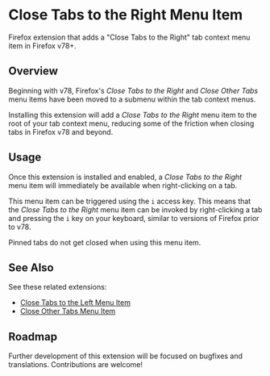 # Close Tabs to the Right Menu Item
Firefox extension that adds a "Close Tabs to the Right" tab context menu item in Firefox v78+.

## Overview
Beginning with v78, Firefox's _Close Tabs to the Right_ and _Close Other Tabs_ menu items have been moved to a submenu within the tab context menus.

Installing this extension will add a _Close Tabs to the Right_ menu item to the root of your tab context menu, reducing some of the friction when closing tabs in Firefox v78 and beyond.

## Usage
Once this extension is installed and enabled, a _Close Tabs to the Right_ menu item will immediately be available when right-clicking on a tab.

This menu item can be triggered using the `i` access key. This means that the _Close Tabs to the Right_ menu item can be invoked by right-clicking a tab and pressing the `i` key on your keyboard, similar to versions of Firefox prior to v78.

Pinned tabs do not get closed when using this menu item.

## See Also
See these related extensions:

- [Close Tabs to the Left Menu Item](https://github.com/joe-damore/close-tabs-to-the-left-item)
- [Close Other Tabs Menu Item](https://github.com/joe-damore/close-other-tabs-item)

## Roadmap
Further development of this extension will be focused on bugfixes and translations. Contributions are welcome!
